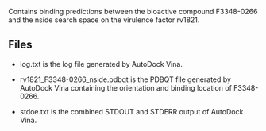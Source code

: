 Contains binding predictions between the bioactive compound F3348-0266 and the nside search space on the virulence factor rv1821.

## Files

- log.txt is the log file generated by AutoDock Vina.

- rv1821_F3348-0266_nside.pdbqt is the PDBQT file generated by AutoDock Vina containing the orientation and binding location of F3348-0266.

- stdoe.txt is the combined STDOUT and STDERR output of AutoDock Vina.

